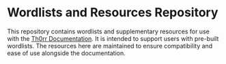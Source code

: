 # Wordlists and Resources Repository

This repository contains wordlists and supplementary resources for use with the [Th0rr Documentation](https://th0rr.gitbook.io/th0rr-docs). It is intended to support users with pre-built wordlists.
The resources here are maintained to ensure compatibility and ease of use alongside the documentation.

